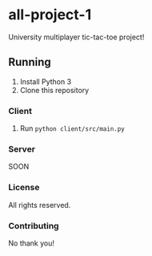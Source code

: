 # all-project-1
University multiplayer tic-tac-toe project!

## Running
1. Install Python 3
1. Clone this repository

### Client
1. Run `python client/src/main.py`

### Server
SOON

### License
All rights reserved.

### Contributing
No thank you!
